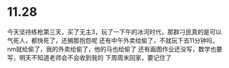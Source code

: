 # 11.28


今天坚持练枪第三天，买了无主3，玩了一下午的冰河时代，那群刁民真的是可以气死人，都快死了，还搁那抱怨呢
还有中午外卖给偷了，不就玩下去11分钟吗，nm就给偷了，我的外卖给偷了，他的马也给偷了
还有画图作业还没写，数学也要写，明天不知道老师会不会收到我的
下周周末回家，要记住了
